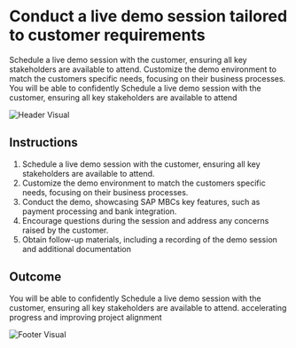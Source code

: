 # Conduct a live demo session tailored to customer requirements

Schedule a live demo session with the customer, ensuring all key stakeholders are available to attend. Customize the demo environment to match the customers specific needs, focusing on their business processes. You will be able to confidently Schedule a live demo session with the customer, ensuring all key stakeholders are available to attend

![Header Visual](https://raw.githubusercontent.com/BriskenFinancials/use-case-template/main/cards/assets/UC10000426-G-01-top.png)

## Instructions

1. Schedule a live demo session with the customer, ensuring all key stakeholders are available to attend.
2. Customize the demo environment to match the customers specific needs, focusing on their business processes.
3. Conduct the demo, showcasing SAP MBCs key features, such as payment processing and bank integration.
4. Encourage questions during the session and address any concerns raised by the customer.
5. Obtain follow-up materials, including a recording of the demo session and additional documentation

## Outcome

You will be able to confidently Schedule a live demo session with the customer, ensuring all key stakeholders are available to attend. accelerating progress and improving project alignment

![Footer Visual](https://raw.githubusercontent.com/BriskenFinancials/use-case-template/main/cards/assets/UC10000426-G-01-bottom.png)